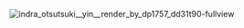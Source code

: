 


![indra_otsutsuki__yin__render_by_dp1757_dd31t90-fullview](https://github.com/user-attachments/assets/61368d8b-fd59-48d4-b71a-f70c7375567f)

<!---
BubbaBuff/BubbaBuff is a ✨ special ✨ repository because its `README.md` (this file) appears on your GitHub profile.
You can click the Preview link to take a look at your changes.
--->
